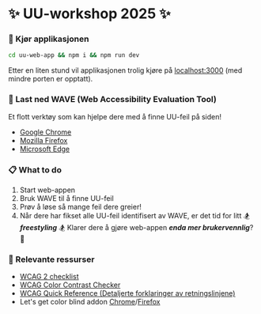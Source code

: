 # ✨ UU-workshop 2025 ✨

### 🚀 Kjør applikasjonen
```bash
cd uu-web-app && npm i && npm run dev
``` 

Etter en liten stund vil applikasjonen trolig kjøre på [localhost:3000](http://localhost:3000) (med mindre porten er opptatt).

### 🌊 Last ned WAVE (Web Accessibility Evaluation Tool)
Et flott verktøy som kan hjelpe dere med å finne UU-feil på siden!
- [Google Chrome](https://chromewebstore.google.com/detail/wave-evaluation-tool/jbbplnpkjmmeebjpijfedlgcdilocofh?pli=1)
- [Mozilla Firefox](https://addons.mozilla.org/en-US/firefox/addon/wave-accessibility-tool/)
- [Microsoft Edge](https://microsoftedge.microsoft.com/addons/detail/wave-evaluation-tool/khapceneeednkiopkkbgkibbdoajpkoj)

### 📋 What to do
1. Start web-appen
2. Bruk WAVE til å finne UU-feil
3. Prøv å løse så mange feil dere greier!
4. Når dere har fikset alle UU-feil identifisert av WAVE, er det tid for litt 🏂 ***freestyling*** 🏂 Klarer dere å gjøre web-appen ***enda mer brukervennlig***? 🤯

### 🔗 Relevante ressurser
- [WCAG 2 checklist](https://webaim.org/standards/wcag/checklist)
- [WCAG Color Contrast Checker](https://accessibleweb.com/color-contrast-checker/)
- [WCAG Quick Reference (Detaljerte forklaringer av retningslinjene)](https://www.w3.org/WAI/WCAG22/quickref/)
- Let's get color blind addon [Chrome](https://chromewebstore.google.com/detail/lets-get-color-blind/bkdgdianpkfahpkmphgehigalpighjck)/[Firefox](https://addons.mozilla.org/en-US/firefox/addon/let-s-get-color-blind/)
